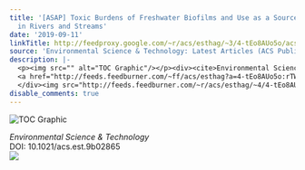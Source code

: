 ```yaml
---
title: '[ASAP] Toxic Burdens of Freshwater Biofilms and Use as a Source Tracking Tool
  in Rivers and Streams'
date: '2019-09-11'
linkTitle: http://feedproxy.google.com/~r/acs/esthag/~3/4-tEo8AUo5o/acs.est.9b02865
source: 'Environmental Science & Technology: Latest Articles (ACS Publications)'
description: |-
  <p><img src="" alt="TOC Graphic"/></p><div><cite>Environmental Science & Technology</cite></div><div>DOI: 10.1021/acs.est.9b02865</div><div class="feedflare">
  <a href="http://feeds.feedburner.com/~ff/acs/esthag?a=4-tEo8AUo5o:rTWOBNVZ5W8:yIl2AUoC8zA"><img src="http://feeds.feedburner.com/~ff/acs/esthag?d=yIl2AUoC8zA" border="0"></img></a>
  </div><img src="http://feeds.feedburner.com/~r/acs/esthag/~4/4-tEo8AUo5o" height="1" width="1" ...
disable_comments: true
---
```

<p><img src="" alt="TOC Graphic"/></p><div><cite>Environmental Science & Technology</cite></div><div>DOI: 10.1021/acs.est.9b02865</div><div class="feedflare">
<a href="http://feeds.feedburner.com/~ff/acs/esthag?a=4-tEo8AUo5o:rTWOBNVZ5W8:yIl2AUoC8zA"><img src="http://feeds.feedburner.com/~ff/acs/esthag?d=yIl2AUoC8zA" border="0"></img></a>
</div><img src="http://feeds.feedburner.com/~r/acs/esthag/~4/4-tEo8AUo5o" height="1" width="1" ...